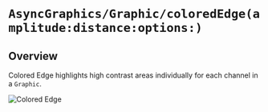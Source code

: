 # ``AsyncGraphics/Graphic/coloredEdge(amplitude:distance:options:)``

## Overview

Colored Edge highlights high contrast areas individually for each channel in a ``Graphic``.

![Colored Edge](http://async.graphics/Images/Effects/Edge-Colored.png)
